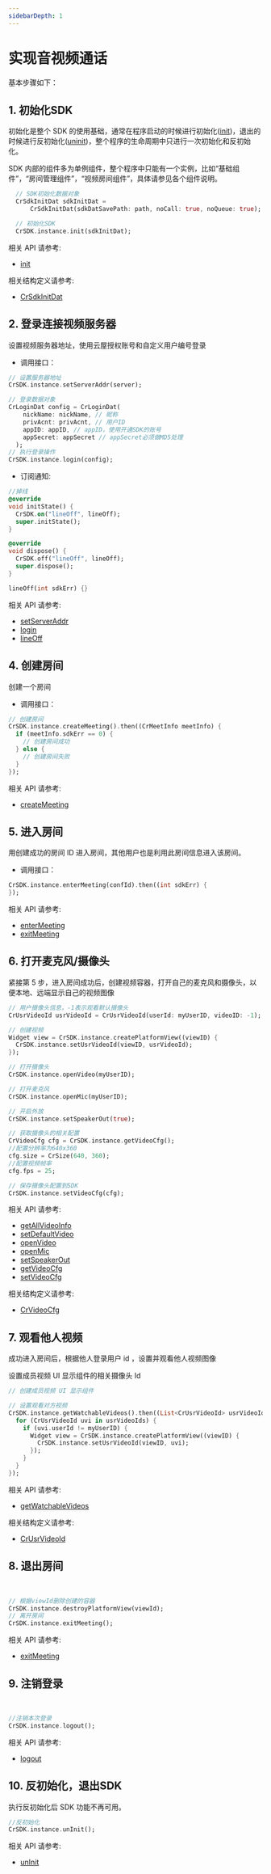 ```yaml
---
sidebarDepth: 1
---
```


# 实现音视频通话

<!-- - 快速创建并进入房间，开始音视频通话；以下均为Java代码，详细代码请参考Examples目录下Demo源代码。

- 请先完成[SDK集成准备](BeforeDevelop.md#beforeDev)，并确认测试设备工作正常。

--- -->

基本步骤如下：

<!-- 1. [初始化 SDK](#init) -->
<!-- 1. [硬件加速视频渲染](#hardwareAccelerated) -->
<!-- 1. [登录连接视频服务器](#login)
1. [创建房间](#create)
1. [进入房间](#enter)
1. [打开麦克风/摄像头](#audio)
1. [观看他人视频](#watchOther)
1. [退出房间](#exit)
1. [注销登录](#logout)
1. [反初始化，退出 SDK](#uninit) -->

<h2 id=init>1. 初始化SDK</h2>

初始化是整个 SDK 的使用基础，通常在程序启动的时候进行初始化([init](API.md#init))，退出的时候进行反初始化([uninit](API.md#uninit))，整个程序的生命周期中只进行一次初始化和反初始化。

SDK 内部的组件多为单例组件，整个程序中只能有一个实例，比如“基础组件”，“房间管理组件”，“视频房间组件”，具体请参见各个组件说明。

```dart
  // SDK初始化数据对象
  CrSdkInitDat sdkInitDat =
      CrSdkInitDat(sdkDatSavePath: path, noCall: true, noQueue: true);

  // 初始化SDK
  CrSDK.instance.init(sdkInitDat);
```

相关 API 请参考:

- [init](API.md#init)

相关结构定义请参考:

- [CrSdkInitDat](TypeDefinitions.md#CrSdkInitDat)

<h2 id=login>2. 登录连接视频服务器</h2>

设置视频服务器地址，使用云屋授权账号和自定义用户编号登录

- 调用接口：

```dart
// 设置服务器地址
CrSDK.instance.setServerAddr(server);

// 登录数据对象
CrLoginDat config = CrLoginDat(
    nickName: nickName, // 昵称
    privAcnt: privAcnt, // 用户ID
    appID: appID, // appID，使用开通SDK的账号
    appSecret: appSecret // appSecret必须做MD5处理
  );
// 执行登录操作
CrSDK.instance.login(config);
```

- 订阅通知:

```dart
//掉线
@override
void initState() {
  CrSDK.on("lineOff", lineOff);
  super.initState();
}

@override
void dispose() {
  CrSDK.off("lineOff", lineOff);
  super.dispose();
}

lineOff(int sdkErr) {}
```

相关 API 请参考:

- [setServerAddr](API.md#setServerAddr)
- [login](API.md#login)
- [lineOff](API.md#lineOff)

<h2 id=create>4. 创建房间</h2>

创建一个房间

- 调用接口：

```dart
// 创建房间
CrSDK.instance.createMeeting().then((CrMeetInfo meetInfo) {
  if (meetInfo.sdkErr == 0) {
    // 创建房间成功
  } else {
    // 创建房间失败
  }
});
```

相关 API 请参考:

- [createMeeting](API.md#createMeeting)

<h2 id=enter>5. 进入房间</h2>

用创建成功的房间 ID 进入房间，其他用户也是利用此房间信息进入该房间。

- 调用接口：

```dart
CrSDK.instance.enterMeeting(confId).then((int sdkErr) {
});
```

相关 API 请参考:

- [enterMeeting](API.md#enterMeeting)
- [exitMeeting](API.md#exitMeeting)

<h2 id=audio>6. 打开麦克风/摄像头</h2>

紧接第 5 步，进入房间成功后，创建视频容器，打开自己的麦克风和摄像头，以便本地、远端显示自己的视频图像

```dart
// 用户摄像头信息，-1表示观看默认摄像头
CrUsrVideoId usrVideoId = CrUsrVideoId(userId: myUserID, videoID: -1);

// 创建视频
Widget view = CrSDK.instance.createPlatformView((viewID) {
  CrSDK.instance.setUsrVideoId(viewID, usrVideoId);
});

// 打开摄像头
CrSDK.instance.openVideo(myUserID);

// 打开麦克风
CrSDK.instance.openMic(myUserID);

// 开启外放
CrSDK.instance.setSpeakerOut(true);

// 获取摄像头的相关配置
CrVideoCfg cfg = CrSDK.instance.getVideoCfg();
//配置分辨率为640x360
cfg.size = CrSize(640, 360);
//配置视频帧率
cfg.fps = 25;

// 保存摄像头配置到SDK
CrSDK.instance.setVideoCfg(cfg);
```

相关 API 请参考:

- [getAllVideoInfo](API.md#getAllVideoInfo)
- [setDefaultVideo](API.md#setDefaultVideo)
- [openVideo](API.md#openVideo)
- [openMic](API.md#openMic)
- [setSpeakerOut](API.md#setSpeakerOut)
- [getVideoCfg](API.md#getVideoCfg)
- [setVideoCfg](API.md#setVideoCfg)

相关结构定义请参考:

- [CrVideoCfg](TypeDefinitions.md#CrVideoCfg)

<h2 id=watchOther>7. 观看他人视频</h2>

成功进入房间后，根据他人登录用户 id ，设置并观看他人视频图像

设置成员视频 UI 显示组件的相关摄像头 Id

```dart
// 创建成员视频 UI 显示组件

// 设置观看对方视频
CrSDK.instance.getWatchableVideos().then((List<CrUsrVideoId> usrVideoIds) {
  for (CrUsrVideoId uvi in usrVideoIds) {
    if (uvi.userId != myUserID) {
      Widget view = CrSDK.instance.createPlatformView((viewID) {
        CrSDK.instance.setUsrVideoId(viewID, uvi);
      });
    }
  }
});
```

相关 API 请参考:

- [getWatchableVideos](API.md#getWatchableVideos)

相关结构定义请参考:

- [CrUsrVideoId](TypeDefinitions.md#CrUsrVideoId)

<h2 id=exit>8. 退出房间</h2>
</br>

```dart
// 根据viewId删除创建的容器
CrSDK.instance.destroyPlatformView(viewId);
// 离开房间
CrSDK.instance.exitMeeting();
```

相关 API 请参考:

- [exitMeeting](API.md#exitMeeting)

<h2 id=logout> 9. 注销登录</h2>
</br>

```dart
//注销本次登录
CrSDK.instance.logout();
```

相关 API 请参考:

- [logout](API.md#logout)

<h2 id=uninit>10. 反初始化，退出SDK</h2>

执行反初始化后 SDK 功能不再可用。

```dart
//反初始化
CrSDK.instance.unInit();
```

相关 API 请参考:

- [unInit](API.md#uninit)
